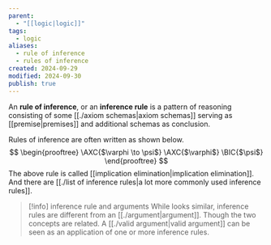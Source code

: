 ```yaml
---
parent:
  - "[[logic|logic]]"
tags:
  - logic
aliases:
  - rule of inference
  - rules of inference
created: 2024-09-29
modified: 2024-09-30
publish: true
---
```

An **rule of inference**, or an **inference rule** is a pattern of reasoning consisting of some [[./axiom schemas|axiom schemas]] serving as [[premise|premises]] and additional schemas as conclusion.

Rules of inference are often written as shown below.
$$
\begin{prooftree}
\AXC{$\varphi \to \psi$}
\AXC{$\varphi$}
\BIC{$\psi$}
\end{prooftree}
$$
The above rule is called [[implication elimination|implication elimination]]. And there are [[./list of inference rules|a lot more commonly used inference rules]].

> [!info] inference rule and arguments
> While looks similar, inference rules are different from an [[./argument|argument]]. Though the two concepts are related. A [[./valid argument|valid argument]] can be seen as an application of one or more inference rules.